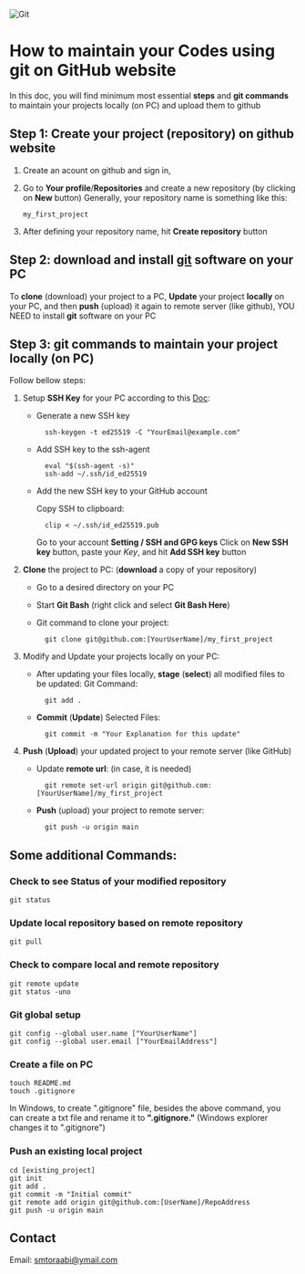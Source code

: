 ![Git](https://img.shields.io/badge/git-%23F05033.svg?style=for-the-badge&logo=git&logoColor=white)

# How to maintain your Codes using **git** on **GitHub** website

In this doc, you will find minimum most essential **steps** and **git commands** to maintain your projects locally (on PC) and upload them to github

## Step 1: Create your project (repository) on github website

1. Create an acount on github and sign in, 

2. Go to **Your profile**/**Repositories** and create a new repository (by clicking on **New** button)
	Generally, your repository name is something like this:
	
	`my_first_project`

3. After defining your repository name, hit **Create repository** button

## Step 2: download and install [git](https://git-scm.com/downloads) software on your PC

To **clone** (download) your project to a PC, **Update** your project **locally** on your PC, and then **push** (upload) it again to remote server (like github), YOU NEED to install **git** software on your PC
	

## Step 3: git commands to maintain your project locally (on PC)

Follow bellow steps:

1. Setup **SSH Key** for your PC according to this [Doc](https://docs.github.com/en/github/authenticating-to-github/connecting-to-github-with-ssh/adding-a-new-ssh-key-to-your-github-account):

	
	- Generate a new SSH key
	
			
			ssh-keygen -t ed25519 -C "YourEmail@example.com"
			
	- Add SSH key to the ssh-agent
	
			eval "$(ssh-agent -s)"
			ssh-add ~/.ssh/id_ed25519
	- Add the new SSH key to your GitHub account
	
		Copy SSH to clipboard:

			clip < ~/.ssh/id_ed25519.pub

		Go to your account **Setting / SSH and GPG keys** 
		Click on **New SSH key** button, paste your *Key*, and hit **Add SSH key** button


2. **Clone** the project to PC: (**download** a copy of your repository)
	
	* Go to a desired directory on your PC
	* Start **Git Bash** (right click and select **Git Bash Here**)
	* Git command to clone your project:
	
		 
			git clone git@github.com:[YourUserName]/my_first_project
		
		
3. Modify and Update your projects locally on your PC:

    * After updating your files locally, **stage** (**select**) all modified files to be updated:
	Git Command:
		
			git add .
	
    * **Commit** (**Update**) Selected Files:
		
			git commit -m "Your Explanation for this update" 
		
4. **Push** (**Upload**) your updated project to your remote server (like GitHub)

	* Update **remote url**: (in case, it is needed)

			git remote set-url origin git@github.com:[YourUserName]/my_first_project
		
	* **Push** (upload) your project to remote server:
		
			git push -u origin main
		


 
 

## Some additional Commands:

### Check to see **Status** of your modified repository
	git status 
### Update local repository based on remote repository   
	git pull
### Check to compare local and remote repository
	git remote update 
	git status -uno

### Git global setup
	git config --global user.name ["YourUserName"]
	git config --global user.email ["YourEmailAddress"]
### Create a file on PC 
	touch README.md                     
	touch .gitignore

In Windows, to create ".gitignore" file, besides the above command, you can create a txt file and rename it to **".gitignore."** (Windows explorer changes it to ".gitignore")

### Push an existing local project

	cd [existing_project]
	git init
	git add .
	git commit -m "Initial commit"
	git remote add origin git@github.com:[UserName]/RepoAddress
	git push -u origin main



## Contact

Email: smtoraabi@ymail.com

